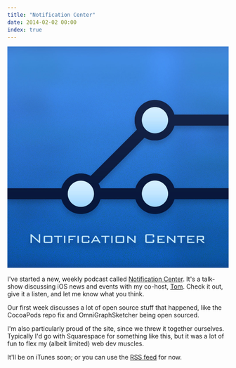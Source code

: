 ```yaml
---
title: "Notification Center"
date: 2014-02-02 00:00
index: true
---
```


 ![](/img/import/blog/notification-center/638949BC34F44390BEFFE14B28549654.jpg)

I've started a new, weekly podcast called [Notification Center](http://www.notificationcenter.tv). It's a talk-show discussing iOS news and events with my co-host, [Tom](http://twitter.com/swizzlr). Check it out, give it a listen, and let me know what you think.

Our first week discusses a lot of open source stuff that happened, like the CocoaPods repo fix and OmniGraphSketcher being open sourced.

I'm also particularly proud of the site, since we threw it together ourselves. Typically I'd go with Squarespace for something like this, but it was a lot of fun to flex my (albeit limited) web dev muscles.

It'll be on iTunes soon; or you can use the [RSS feed](http://www.notificationcenter.tv/feed.rss) for now.

<!-- more -->
